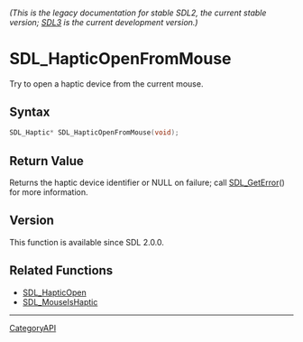 ###### (This is the legacy documentation for stable SDL2, the current stable version; [SDL3](https://wiki.libsdl.org/SDL3/) is the current development version.)
# SDL_HapticOpenFromMouse

Try to open a haptic device from the current mouse.

## Syntax

```c
SDL_Haptic* SDL_HapticOpenFromMouse(void);

```

## Return Value

Returns the haptic device identifier or NULL on failure; call
[SDL_GetError](SDL_GetError)() for more information.

## Version

This function is available since SDL 2.0.0.

## Related Functions

* [SDL_HapticOpen](SDL_HapticOpen)
* [SDL_MouseIsHaptic](SDL_MouseIsHaptic)

----
[CategoryAPI](CategoryAPI)

